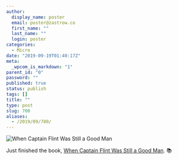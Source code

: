 ```yaml
---
author:
  display_name: poster
  email: poster@zastrow.co
  first_name: ""
  last_name: ""
  login: poster
categories:
  - Micro
date: "2019-09-19T01:40:17Z"
meta:
  _wpcom_is_markdown: "1"
parent_id: "0"
password: ""
published: true
status: publish
tags: []
title: ""
type: post
slug: 700
aliases:
  - /2019/09/700/
---
```

<p><img src="https://i.gr-assets.com/images/S/compressed.photo.goodreads.com/books/1348790220l/12379545.jpg" alt="When Captain Flint Was Still a Good Man" /></p>

<p>Just finished the book, <a href="https://www.goodreads.com/review/show/2974840302?utm_medium=api&amp;utm_source=rss">When Captain Flint Was Still a Good Man</a>. 📚</p>
